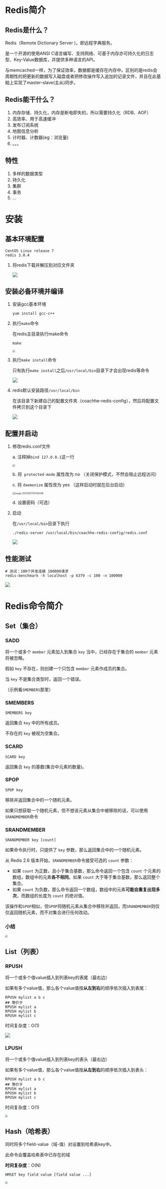 # Redis简介

## Redis是什么？

Redis（Remote Dictionary Server )，即远程字典服务。

是一个开源的使用ANSI C语言编写、支持网络、可基于内存亦可持久化的日志型、Key-Value数据库，并提供多种语言的API。

与memcached一样，为了保证效率，数据都是缓存在内存中。区别的是redis会周期性的把更新的数据写入磁盘或者把修改操作写入追加的记录文件，并且在此基础上实现了master-slave(主从)同步。

## Redis能干什么？

1. 内存存储、持久化，内存是断电即失的，所以需要持久化（RDB、AOF）
2. 高效率、用于高速缓冲
3. 发布订阅系统
4. 地图信息分析
5. 计时器、计数器(eg：浏览量)
6. 。。。

## 特性

1. 多样的数据类型
2. 持久化
3. 集群
4. 事务
5. ...

# 安装

## 基本环境配置

```shell
CentOS Linux release 7
redis 3.0.4
```

1. 将redis下载并解压到对应文件夹

   ![](https://coachhe-1305181419.cos.ap-guangzhou.myqcloud.com/Redis/20210506212114.png)

## 安装必备环境并编译

1. 安装gcc基本环境

   ```shell
   yum install gcc-c++
   ```

2. 执行`make`命令

   在redis主目录执行make命令

   ```shell
   make
   ```

   <img src="https://coachhe-1305181419.cos.ap-guangzhou.myqcloud.com/Redis/20210506212628.png" style="zoom:50%;" />

3. 执行`make install`命令

   只有执行`make install`之后`/usr/local/bin`目录下才会出现redis等命令

   ![](https://coachhe-1305181419.cos.ap-guangzhou.myqcloud.com/Redis/20210506213315.png)

5. redis默认安装路径`/usr/local/bin`

   在该目录下新建自己的配置文件夹（coachhe-redis-config），然后将配置文件拷贝到这个目录下

   ![](https://coachhe-1305181419.cos.ap-guangzhou.myqcloud.com/Redis/20210506213532.png)

## 配置并启动

1. 修改redis.conf文件

   a. 注释掉`bind 127.0.0.1`这一行

   <img src="https://coachhe-1305181419.cos.ap-guangzhou.myqcloud.com/Redis/20210507101139.png" style="zoom: 50%;" />

   b. 将` protected-mode` 属性改为 no （关闭保护模式，不然会阻止远程访问）

   c. 将 `daemonize` 属性改为 yes （这样启动时就在后台启动）

   <img src="/Users/coachhe/Library/Application Support/typora-user-images/image-20210507101354436.png" alt="image-20210507101354436" style="zoom:50%;" />

   d. 设置密码（可选）

2. 启动

    在`/usr/local/bin`目录下执行

   ```shell
   ./redis-server /usr/local/bin/coachhe-redis-config/redis.conf
   ```

   ![](https://coachhe-1305181419.cos.ap-guangzhou.myqcloud.com/Redis/20210507101631.png)

## 性能测试

```shell
# 测试：100个并发连接 100000请求
redis-benchmark -h localhost -p 6379 -c 100 -n 100000
```

![](https://coachhe-1305181419.cos.ap-guangzhou.myqcloud.com/Redis/20210507102257.png)



# Redis命令简介

## Set（集合）

### SADD

将一个或多个 `member` 元素加入到集合 `key` 当中，已经存在于集合的 `member` 元素将被忽略。

假如 `key` 不存在，则创建一个只包含 `member` 元素作成员的集合。

当 `key` 不是集合类型时，返回一个错误。

（示例看`SMEMBERS`那里）

### SMEMBERS

```redis
SMEMBERS key
```

返回集合 `key` 中的所有成员。

不存在的 `key` 被视为空集合。

### SCARD

```shell
SCARD key
```

返回集合 `key` 的基数(集合中元素的数量)。

### SPOP 

```shell
SPOP key
```

移除并返回集合中的一个随机元素。

如果只想获取一个随机元素，但不想该元素从集合中被移除的话，可以使用` SRANDMEMBER`命令

### SRANDMEMBER

```shell
SRANDMEMBER key [count]
```

如果命令执行时，只提供了 `key` 参数，那么返回集合中的一个随机元素。

从 Redis 2.6 版本开始，`SRANDMEMBER`命令接受可选的 `count` 参数：

- 如果 `count` 为正数，且小于集合基数，那么命令返回一个包含 `count` 个元素的数组，数组中的元素**各不相同**。如果 `count` 大于等于集合基数，那么返回整个集合。
- 如果 `count` 为负数，那么命令返回一个数组，数组中的元素**可能会重复出现多次**，而数组的长度为 `count` 的绝对值。

该操作和`SPOP`相似，但`SPOP`将随机元素从集合中移除并返回，而`SRANDMEMBER`则仅仅返回随机元素，而不对集合进行任何改动。

### 小结

<img src="https://coachhe-1305181419.cos.ap-guangzhou.myqcloud.com/Redis/20210507222950.png" style="zoom: 50%;" />

## List（列表）

### RPUSH

将一个或多个值value插入到列表key的表尾（最右边）

如果有多个value值，那么各个value值按**从左到右**的顺序依次插入到表尾：

```shell
RPUSH mylist a b c
## 等价于
RPUSH mylist a
RPUSH mylist b
RPUSH mylist c
```

时间复杂度：O(1)

![](https://coachhe-1305181419.cos.ap-guangzhou.myqcloud.com/Redis/20210511092634.png)

### LPUSH

将一个或多个值value插入到列表key的表头（最右边）

如果有多个value值，那么各个value值按**从左到右**的顺序依次插入到表头：

```shell
RPUSH mylist a b c
## 等价于
RPUSH mylist a
RPUSH mylist b
RPUSH mylist c
```

时间复杂度：O(1)

<img src="https://coachhe-1305181419.cos.ap-guangzhou.myqcloud.com/Redis/20210511093120.png" style="zoom:50%;" />



## Hash（哈希表）

同时将多个field-value（域-值）对设置到哈希表key中。

此命令会覆盖哈希表中已存在的域

**时间复杂度**：O(N)

```shell
HMSET key field value [field value ...]
```

<img src="https://coachhe-1305181419.cos.ap-guangzhou.myqcloud.com/Redis/20210511095225.png" style="zoom: 50%;" />



























